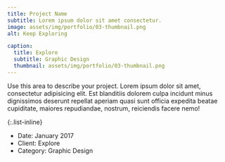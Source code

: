 ```yaml
---
title: Project Name
subtitle: Lorem ipsum dolor sit amet consectetur.
image: assets/img/portfolio/03-thumbnail.png
alt: Keep Exploring

caption:
  title: Explore
  subtitle: Graphic Design
  thumbnail: assets/img/portfolio/03-thumbnail.png
---
```

Use this area to describe your project. Lorem ipsum dolor sit amet, consectetur adipisicing elit. Est blanditiis dolorem culpa incidunt minus dignissimos deserunt repellat aperiam quasi sunt officia expedita beatae cupiditate, maiores repudiandae, nostrum, reiciendis facere nemo!

{:.list-inline}
- Date: January 2017
- Client: Explore
- Category: Graphic Design

